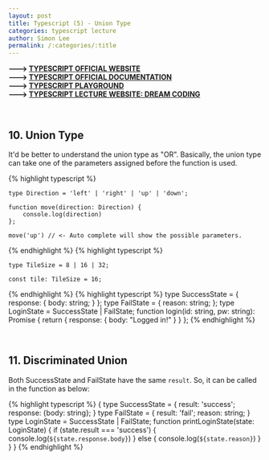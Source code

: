 ```yaml
---
layout: post
title: Typescript (5) - Union Type
categories: typescript lecture
author: Simon Lee
permalink: /:categories/:title
---
```


<strong>---> [TYPESCRIPT OFFICIAL WEBSITE][typescript-offcial]</strong>  
<strong>---> [TYPESCRIPT OFFICIAL DOCUMENTATION][typescript-document]</strong>  
<strong>---> [TYPESCRIPT PLAYGROUND][ts-playground]</strong>  
<strong>---> [TYPESCRIPT LECTURE WEBSITE: DREAM CODING][instructor]</strong>

<br>

## 10. Union Type

It'd be better to understand the union type as "OR". Basically, the union type can take one of the parameters assigned before the function is used.

{% highlight typescript %}

    type Direction = 'left' | 'right' | 'up' | 'down';

    function move(direction: Direction) {
        console.log(direction)
    };

    move('up') // <- Auto complete will show the possible parameters.

{% endhighlight %}
{% highlight typescript %}

    type TileSize = 8 | 16 | 32;

    const tile: TileSize = 16;

{% endhighlight %}
{% highlight typescript %}
type SuccessState = {
response: {
body: string;
}
};
type FailState = {
reason: string;
};
type LoginState = SuccessState | FailState;
function login(id: string, pw: string): Promise<LoginState> {
return {
response: {
body: "Logged in!"
}
}
};
{% endhighlight %}

<br>

## 11. Discriminated Union

Both SuccessState and FailState have the same `result`. So, it can be called in the function as below:

{% highlight typescript %}
{
type SuccessState = {
result: 'success';
response: {body: string};
}
type FailState = {
result: 'fail';
reason: string;
}
type LoginState = SuccessState | FailState;
function printLoginState(state: LoginState) {
if (state.result === 'success') {
console.log(`${state.response.body}`)
} else {
console.log(`${state.reason}`)
}
}
}
{% endhighlight %}

<br>
<br>
<br>

[typescript-offcial]: https://www.typescriptlang.org/
[typescript-document]: https://www.typescriptlang.org/docs/
[instructor]: https://academy.dream-coding.com/
[ts-playground]: https://www.typescriptlang.org/play
